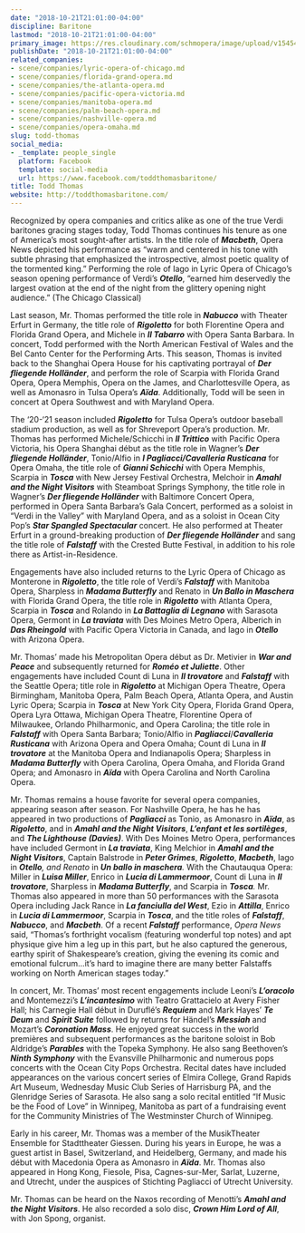 ```yaml
---
date: "2018-10-21T21:01:00-04:00"
discipline: Baritone
lastmod: "2018-10-21T21:01:00-04:00"
primary_image: https://res.cloudinary.com/schmopera/image/upload/v1545409169/media/webhook-uploads/1540169992254/Thomas.T.Headshot.jpg.jpg
publishDate: "2018-10-21T21:01:00-04:00"
related_companies:
- scene/companies/lyric-opera-of-chicago.md
- scene/companies/florida-grand-opera.md
- scene/companies/the-atlanta-opera.md
- scene/companies/pacific-opera-victoria.md
- scene/companies/manitoba-opera.md
- scene/companies/palm-beach-opera.md
- scene/companies/nashville-opera.md
- scene/companies/opera-omaha.md
slug: todd-thomas
social_media:
- _template: people_single
  platform: Facebook
  template: social-media
  url: https://www.facebook.com/toddthomasbaritone/
title: Todd Thomas
website: http://toddthomasbaritone.com/
---
```

Recognized by opera companies and critics alike as one of the true Verdi baritones gracing stages today, Todd Thomas continues his tenure as one of America’s most sought-after artists. In the title role of **_Macbeth_**, Opera News depicted his performance as “warm and centered in his tone with subtle phrasing that emphasized the introspective, almost poetic quality of the tormented king.” Performing the role of Iago in Lyric Opera of Chicago’s season opening performance of Verdi’s **_Otello_**, “earned him deservedly the largest ovation at the end of the night from the glittery opening night audience.” (The Chicago Classical)

Last season, Mr. Thomas performed the title role in **_Nabucco_** with Theater Erfurt in Germany, the title role of **_Rigoletto_** for both Florentine Opera and Florida Grand Opera, and Michele in **_Il Tabarro_** with Opera Santa Barbara. In concert, Todd performed with the North American Festival of Wales and the Bel Canto Center for the Performing Arts. This season, Thomas is invited back to the Shanghai Opera House for his captivating portrayal of **_Der fliegende Holländer_**, and perform the role of Scarpia with Florida Grand Opera, Opera Memphis, Opera on the James, and Charlottesville Opera, as well as Amonasro in Tulsa Opera’s **_Aïda_**. Additionally, Todd will be seen in concert at Opera Southwest and with Maryland Opera.

The ‘20-‘21 season included **_Rigoletto_** for Tulsa Opera’s outdoor baseball stadium production, as well as for Shreveport Opera’s production. Mr. Thomas has performed Michele/Schicchi in **_Il Trittico_** with Pacific Opera Victoria, his Opera Shanghai début as the title role in Wagner’s **_Der fliegende Holländer_**, Tonio/Alfio in **_I Pagliacci/Cavalleria Rusticana_** for Opera Omaha, the title role of **_Gianni Schicchi_** with Opera Memphis, Scarpia in **_Tosca_** with New Jersey Festival Orchestra, Melchoir in **_Amahl and the Night Visitors_** with Steamboat Springs Symphony, the title role in Wagner’s **_Der fliegende Holländer_** with Baltimore Concert Opera, performed in Opera Santa Barbara’s Gala Concert, performed as a soloist in “Verdi in the Valley” with Maryland Opera, and as a soloist in Ocean City Pop’s **_Star Spangled Spectacular_** concert. He also performed at Theater Erfurt in a ground-breaking production of **_Der fliegende Holländer_** and sang the title role of **_Falstaff_** with the Crested Butte Festival, in addition to his role there as Artist-in-Residence.

Engagements have also included returns to the Lyric Opera of Chicago as Monterone in **_Rigoletto_**, the title role of Verdi’s **_Falstaff_** with Manitoba Opera, Sharpless in **_Madama Butterfly_** and Renato in **_Un Ballo in Maschera_** with Florida Grand Opera, the title role in **_Rigoletto_** with Atlanta Opera, Scarpia in **_Tosca_** and Rolando in **_La Battaglia di Legnano_** with Sarasota Opera, Germont in **_La traviata_** with Des Moines Metro Opera, Alberich in **_Das Rheingold_** with Pacific Opera Victoria in Canada, and Iago in **_Otello_** with Arizona Opera.

Mr. Thomas’ made his Metropolitan Opera début as Dr. Metivier in **_War and Peace_** and subsequently returned for **_Roméo et Juliette_**. Other engagements have included Count di Luna in **_Il trovatore_** and **_Falstaff_** with the Seattle Opera; title role in **_Rigoletto_** at Michigan Opera Theatre, Opera Birmingham, Manitoba Opera, Palm Beach Opera, Atlanta Opera, and Austin Lyric Opera; Scarpia in **_Tosca_** at New York City Opera, Florida Grand Opera, Opera Lyra Ottawa, Michigan Opera Theatre, Florentine Opera of Milwaukee, Orlando Philharmonic, and Opera Carolina; the title role in **_Falstaff_** with Opera Santa Barbara; Tonio/Alfio in **_Pagliacci_**/**_Cavalleria Rusticana_** with Arizona Opera and Opera Omaha; Count di Luna in **_Il trovatore_** at the Manitoba Opera and Indianapolis Opera; Sharpless in **_Madama Butterfly_** with Opera Carolina, Opera Omaha, and Florida Grand Opera; and Amonasro in **_Aïda_** with Opera Carolina and North Carolina Opera.

Mr. Thomas remains a house favorite for several opera companies, appearing season after season. For Nashville Opera, he has he has appeared in two productions of **_Pagliacci_** as Tonio, as Amonasro in **_Aïda_**, as **_Rigoletto_**, and in **_Amahl and the Night Visitors_**, **_L’enfant et les sortilèges_**, and **_The Lighthouse (Davies)_**. With Des Moines Metro Opera, performances have included Germont in **_La traviata_**, King Melchior in **_Amahl and the Night Visitors_**, Captain Balstrode in **_Peter Grimes_**, **_Rigoletto_**, **_Macbeth_**, Iago in **_Otello_**_,_ _and Renato_ in **_Un ballo in maschera_**_._ With the Chautauqua Opera: Miller in **_Luisa Miller_**, Enrico in **_Lucia di Lammermoor_**, Count di Luna in **_Il trovatore_**, Sharpless in **_Madama Butterfly_**, and Scarpia in **_Tosca_**_._ Mr. Thomas also appeared in more than 50 performances with the Sarasota Opera including Jack Rance in **_La fanciulla del West_**, Ezio in **_Attilla_**, Enrico in **_Lucia di Lammermoor_**, Scarpia in **_Tosca_**, and the title roles of **_Falstaff_**, **_Nabucco_**, and **_Macbeth_**. Of a recent **_Falstaff_** performance, _Opera News_ said, “Thomas’s forthright vocalism (featuring wonderful top notes) and apt physique give him a leg up in this part, but he also captured the generous, earthy spirit of Shakespeare’s creation, giving the evening its comic and emotional fulcrum…it’s hard to imagine there are many better Falstaffs working on North American stages today.”

In concert, Mr. Thomas’ most recent engagements include Leoni’s **_L’oracolo_** and Montemezzi’s **_L’incantesimo_** with Teatro Grattacielo at Avery Fisher Hall; his Carnegie Hall début in Duruflé’s **_Requiem_** and Mark Hayes’ **_Te Deum_** and **_Spirit Suite_** followed by returns for Händel’s **_Messiah_** and Mozart’s **_Coronation Mass_**. He enjoyed great success in the world premières and subsequent performances as the baritone soloist in Bob Aldridge’s **_Parables_** with the Topeka Symphony. He also sang Beethoven’s **_Ninth Symphony_** with the Evansville Philharmonic and numerous pops concerts with the Ocean City Pops Orchestra. Recital dates have included appearances on the various concert series of Elmira College, Grand Rapids Art Museum, Wednesday Music Club Series of Harrisburg PA, and the Glenridge Series of Sarasota. He also sang a solo recital entitled “If Music be the Food of Love” in Winnipeg, Manitoba as part of a fundraising event for the Community Ministries of The Westminster Church of Winnipeg.

Early in his career, Mr. Thomas was a member of the MusikTheater Ensemble for Stadttheater Giessen. During his years in Europe, he was a guest artist in Basel, Switzerland, and Heidelberg, Germany, and made his début with Macedonia Opera as Amonasro in **_Aïda_**. Mr. Thomas also appeared in Hong Kong, Fiesole, Pisa, Cagnes-sur-Mer, Sarlat, Luzerne, and Utrecht, under the auspices of Stichting Pagliacci of Utrecht University.

Mr. Thomas can be heard on the Naxos recording of Menotti’s **_Amahl and the Night Visitors_**. He also recorded a solo disc, **_Crown Him Lord of All_**, with Jon Spong, organist.